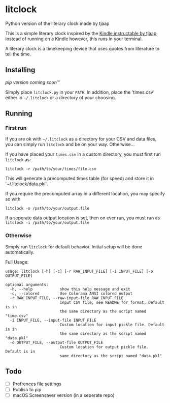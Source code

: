 # litclock
Python version of the literary clock made by tjaap

This is a simple literary clock inspired by the [Kindle instructable by tjaap](https://www.instructables.com/id/Literary-Clock-Made-From-E-reader/).
Instead of running on a Kindle however, this runs in your terminal.

A literary clock is a timekeeping device that uses quotes from literature to tell the time.

## Installing
_pip version coming soon™️_

Simply place `litclock.py` in your `PATH`.
In addition, place the 'times.csv' either in `~/.litclock` or a directory of your choosing.

## Running

### First run 
If you are ok with `~/.litclock` as a directory for your CSV and data files, you can simply run `litclock` and be on your way. Otherwise...

If you have placed your `times.csv` in a custom directory, you must first run `litclock` as:

`litclock -r /path/to/your/times/file.csv`

This will generate a precomputed times table (for speed) and store it in '~/.litclock/data.pkl`.

If you require the precomputed array in a different location, you may specify so with 

`litclock -o /path/to/your/output.file`

If a seperate data output location is set, then on ever run, you must run as `litclock -i /path/to/your/output.file`

### Otherwise

Simply run `litclock` for default behavior. Initial setup will be done automatically.

Full Usage:
```
usage: litclock [-h] [-c] [-r RAW_INPUT_FILE] [-i INPUT_FILE] [-o OUTPUT_FILE]

optional arguments:
  -h, --help            show this help message and exit
  -c, --colored         Use Colorama ANSI colored output
  -r RAW_INPUT_FILE, --raw-input-file RAW_INPUT_FILE
                        Input CSV file, see README for format. Default is in
                        the same directory as the script named "time.csv"
  -i INPUT_FILE, --input-file INPUT_FILE
                        Custom location for input pickle file. Default is in
                        the same directory as the script named "data.pkl"
  -o OUTPUT_FILE, --output-file OUTPUT_FILE
                        Custom location for output pickle file. Default is in
                        same directory as the script named "data.pkl"
```


## Todo
 - [ ] Prefrences file settings
 - [ ] Publish to pip
 - [ ] macOS Screensaver version (in a seperate repo)
